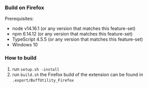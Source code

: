### Build on Firefox

Prerequisites:
* node v14.16.1 (or any version that matches this feature-set)
* npm 6.14.12 (or any version that matches this feature-set)
* TypeScript 4.5.5 (or any version that matches this feature-set)
* Windows 10

### How to build
1. run `setup.sh -install`
2. run `build.sh` the Firefox build of the extension can be found in `.export/BuffUtility_Firefox`